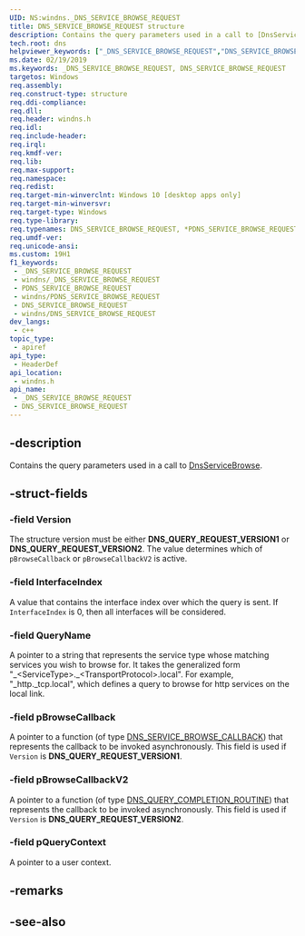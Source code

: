 ```yaml
---
UID: NS:windns._DNS_SERVICE_BROWSE_REQUEST
title: DNS_SERVICE_BROWSE_REQUEST structure
description: Contains the query parameters used in a call to [DnsServiceBrowse](nf-windns-dnsservicebrowse.md).
tech.root: dns
helpviewer_keywords: ["_DNS_SERVICE_BROWSE_REQUEST","DNS_SERVICE_BROWSE_REQUEST"]
ms.date: 02/19/2019
ms.keywords: _DNS_SERVICE_BROWSE_REQUEST, DNS_SERVICE_BROWSE_REQUEST
targetos: Windows
req.assembly: 
req.construct-type: structure
req.ddi-compliance: 
req.dll: 
req.header: windns.h
req.idl: 
req.include-header: 
req.irql: 
req.kmdf-ver: 
req.lib: 
req.max-support: 
req.namespace: 
req.redist: 
req.target-min-winverclnt: Windows 10 [desktop apps only]
req.target-min-winversvr: 
req.target-type: Windows
req.type-library: 
req.typenames: DNS_SERVICE_BROWSE_REQUEST, *PDNS_SERVICE_BROWSE_REQUEST
req.umdf-ver: 
req.unicode-ansi: 
ms.custom: 19H1
f1_keywords:
 - _DNS_SERVICE_BROWSE_REQUEST
 - windns/_DNS_SERVICE_BROWSE_REQUEST
 - PDNS_SERVICE_BROWSE_REQUEST
 - windns/PDNS_SERVICE_BROWSE_REQUEST
 - DNS_SERVICE_BROWSE_REQUEST
 - windns/DNS_SERVICE_BROWSE_REQUEST
dev_langs:
 - c++
topic_type:
 - apiref
api_type:
 - HeaderDef
api_location:
 - windns.h
api_name:
 - _DNS_SERVICE_BROWSE_REQUEST
 - DNS_SERVICE_BROWSE_REQUEST
---
```


## -description

Contains the query parameters used in a call to [DnsServiceBrowse](nf-windns-dnsservicebrowse.md).

## -struct-fields

### -field Version

The structure version must be either **DNS_QUERY_REQUEST_VERSION1** or **DNS_QUERY_REQUEST_VERSION2**. The value determines which of `pBrowseCallback` or `pBrowseCallbackV2` is active.

### -field InterfaceIndex

A value that contains the interface index over which the query is sent. If `InterfaceIndex` is 0, then all interfaces will be considered.

### -field QueryName

A pointer to a string that represents the service type whose matching services you wish to browse for. It takes the generalized form "\_\<ServiceType\>.\_\<TransportProtocol\>.local". For example, "_http._tcp.local", which defines a query to browse for http services on the local link.

### -field pBrowseCallback

A pointer to a function (of type [DNS_SERVICE_BROWSE_CALLBACK](nc-windns-dns_service_browse_callback.md)) that represents the callback to be invoked asynchronously. This field is used if `Version` is **DNS_QUERY_REQUEST_VERSION1**.

### -field pBrowseCallbackV2

A pointer to a function (of type [DNS_QUERY_COMPLETION_ROUTINE](nc-windns-dns_query_completion_routine.md)) that represents the callback to be invoked asynchronously. This field is used if `Version` is **DNS_QUERY_REQUEST_VERSION2**.

### -field pQueryContext

A pointer to a user context.

## -remarks

## -see-also

